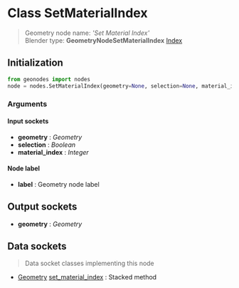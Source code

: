 
# Class SetMaterialIndex

> Geometry node name: _'Set Material Index'_<br>Blender type:  **GeometryNodeSetMaterialIndex**
[Index](/docs/index.md)

## Initialization


```python
from geonodes import nodes
node = nodes.SetMaterialIndex(geometry=None, selection=None, material_index=None, label=None)
```


### Arguments


#### Input sockets



- **geometry** : _Geometry_
- **selection** : _Boolean_
- **material_index** : _Integer_



#### Node label



- **label** : Geometry node label



## Output sockets



- **geometry** : _Geometry_



## Data sockets

> Data socket classes implementing this node


- [Geometry](../sockets/Geometry.md) [set_material_index](../sockets/Geometry.md#set_material_index) : Stacked method


